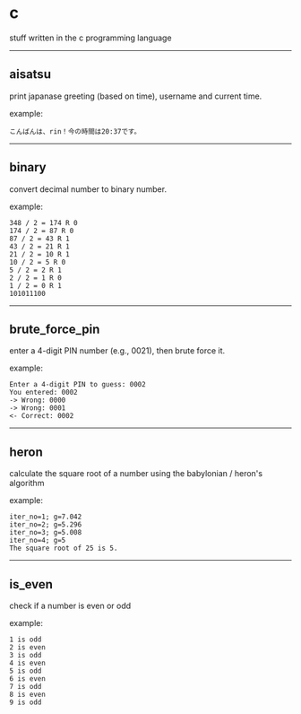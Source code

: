 # c
stuff written in the c programming language


---


## aisatsu
print japanase greeting (based on time), username and current time.

example:
```
こんばんは、rin！今の時間は20:37です。
```


---


## binary
convert decimal number to binary number.

example:
```
348 / 2 = 174 R 0
174 / 2 = 87 R 0
87 / 2 = 43 R 1
43 / 2 = 21 R 1
21 / 2 = 10 R 1
10 / 2 = 5 R 0
5 / 2 = 2 R 1
2 / 2 = 1 R 0
1 / 2 = 0 R 1
101011100
```


---


## brute_force_pin
enter a 4-digit PIN number (e.g., 0021), then brute force it.

example:
```
Enter a 4-digit PIN to guess: 0002
You entered: 0002
-> Wrong: 0000
-> Wrong: 0001
<- Correct: 0002
```

---


## heron
calculate the square root of a number using the babylonian / heron's algorithm

example:
```
iter_no=1; g=7.042
iter_no=2; g=5.296
iter_no=3; g=5.008
iter_no=4; g=5
The square root of 25 is 5.
```


---

## is_even
check if a number is even or odd

example:
```
1 is odd
2 is even
3 is odd
4 is even
5 is odd
6 is even
7 is odd
8 is even
9 is odd
```
